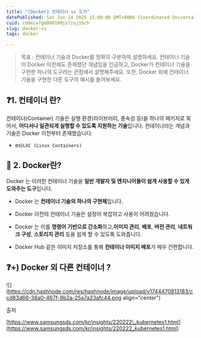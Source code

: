 ```yaml
---
title: "[Docker] 컨테이너 vs 도커"
datePublished: Sat Jun 14 2025 15:00:00 GMT+0000 (Coordinated Universal Time)
cuid: cm9ecwfgm000109js7zuj1bch
slug: docker-vs
tags: docker

---
```


> 목표 : 컨테이너 기술과 Docker를 명확히 구분하여 설명하세요. 컨테이너 기술이 Docker 이전에도 존재했던 개념임을 언급하고, Docker가 컨테이너 기술을 구현한 하나의 도구라는 관점에서 설명해주세요. 또한, Docker 외에 컨테이너 기술을 구현한 다른 도구의 예시를 들어보세요.

## ❓1. 컨테이너 란?

컨테이너(Container) 기술은 실행 환경(라이브러리, 종속성 등)을 하나의 패키지로 묶어서, **어디서나 일관되게 실행할 수 있도록 지원하는 기술**입니다. 컨테이너라는 개념과 기술은 Docker 이전부터 존재했습니다.

* ex)`LXC (Linux Containers)`
    

## 🐳 2. Docker란?

Docker 는 이러한 컨테이너 기술을 **일반 개발자 및 엔지니어들이 쉽게 사용할 수 있게 도와주는 도구**입니다.

* Docker 는 **컨테이너 기술의 하나의 구현체**입니다.
    
* Docker 이전의 컨테이너 기술은 설정이 복잡하고 사용이 어려웠습니다.
    
* Docker 는 이를 **명령어 기반으로 간소화**하고,**이미지 관리**, **배포**, **버전 관리**, **네트워크 구성**, **스토리지 관리** 등을 쉽게 할 수 있도록 도와줍니다.
    
* Docker Hub 같은 이미지 저장소를 통해 **컨테이너 이미지 배포**가 매우 간편합니다.
    

## ❓+) Docker 외 다른 컨테이너 ?

![](https://cdn.hashnode.com/res/hashnode/image/upload/v1744470813183/ccd83d66-38a0-467f-8b2a-25a7a23afc44.png align="center")

출처

[https://www.samsungsds.com/kr/insights/220222\_kubernetes1.html](https://www.samsungsds.com/kr/insights/220222_kubernetes1.html)